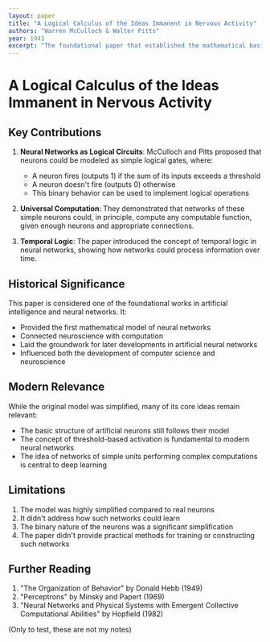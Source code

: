 ```yaml
---
layout: paper
title: "A Logical Calculus of the Ideas Immanent in Nervous Activity"
authors: "Warren McCulloch & Walter Pitts"
year: 1943
excerpt: "The foundational paper that established the mathematical basis for neural networks, proposing that neurons can be modeled as logical gates and that networks of neurons can perform any computable function."
---
```


# A Logical Calculus of the Ideas Immanent in Nervous Activity

## Key Contributions

1. **Neural Networks as Logical Circuits**: McCulloch and Pitts proposed that neurons could be modeled as simple logical gates, where:
   - A neuron fires (outputs 1) if the sum of its inputs exceeds a threshold
   - A neuron doesn't fire (outputs 0) otherwise
   - This binary behavior can be used to implement logical operations

2. **Universal Computation**: They demonstrated that networks of these simple neurons could, in principle, compute any computable function, given enough neurons and appropriate connections.

3. **Temporal Logic**: The paper introduced the concept of temporal logic in neural networks, showing how networks could process information over time.

## Historical Significance

This paper is considered one of the foundational works in artificial intelligence and neural networks. It:
- Provided the first mathematical model of neural networks
- Connected neuroscience with computation
- Laid the groundwork for later developments in artificial neural networks
- Influenced both the development of computer science and neuroscience

## Modern Relevance

While the original model was simplified, many of its core ideas remain relevant:
- The basic structure of artificial neurons still follows their model
- The concept of threshold-based activation is fundamental to modern neural networks
- The idea of networks of simple units performing complex computations is central to deep learning

## Limitations

1. The model was highly simplified compared to real neurons
2. It didn't address how such networks could learn
3. The binary nature of the neurons was a significant simplification
4. The paper didn't provide practical methods for training or constructing such networks

## Further Reading

1. "The Organization of Behavior" by Donald Hebb (1949)
2. "Perceptrons" by Minsky and Papert (1969)
3. "Neural Networks and Physical Systems with Emergent Collective Computational Abilities" by Hopfield (1982) 

(Only to test, these are not my notes)